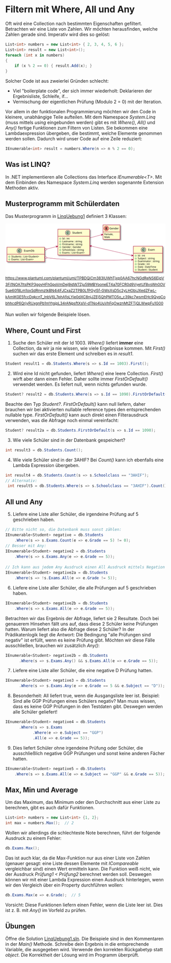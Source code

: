 # Filtern mit Where, All und Any
Oft wird eine Collection nach bestimmten Eigenschaften gefiltert. Betrachten wir eine Liste von Zahlen.
Wir möchten herausfinden, welche Zahlen gerade sind. Imperativ wird dies so gelöst:
```c#
List<int> numbers = new List<int> { 2, 3, 4, 5, 6 };
List<int> result = new List<int>();
foreach (int x in numbers)
{
    if (x % 2 == 0) { result.Add(x); }
}
```

Solcher Code ist aus zweierlei Gründen schlecht:
- Viel "boilerplate code", der sich immer wiederholt: Deklarieren der Ergebnisliste, Schleife, if...
- Vermischung der eigentlichen Prüfung (Modulo 2 = 0) mit der Iteration.

Vor allem in der funktionalen Programmierung möchten wir den Code in kleinere, unabhängige Teile aufteilen.
Mit dem Namespace *System.Linq* (muss mittels *using* eingebunden werden) gibt es mit *Where()*, *All()* 
und *Any()* fertige Funktionen zum Filtern von Listen. Sie bekommen eine Lambdaexpression übergeben, die
bestimmt, welche Elemente genommen werden sollen. Dadurch wird unser Code auf eine Zeile reduziert:
```c#
IEnumerable<int> result = numbers.Where(n => n % 2 == 0);
```

## Was ist LINQ?

In .NET implementieren alle Collections das Interface *IEnumerable&lt;T&gt;*. Mit dem Einbinden
des Namespace *System.Linq* werden sogenannte Extension Methoden aktiv.

## Musterprogramm mit Schülerdaten

Das Musterprogramm in [LinqUebung1](LinqUebung1) definiert 3 Klassen:

![](model_exams.svg)
<sup>
https://www.plantuml.com/plantuml/uml/TPBDQiCm383lUWhTjxp0AA67hcNGdReNS6EjqV3Fi1NOA7ltsPKP3govHFhGpoVmDej9idW7Zju59MBYooneET4a70FCR0d9VyetUf8vsWn0OV5ue60f8Lm1oxSdRnmztkBN4i4FJCxaZ2TPB0LfPGyl5f-GWsXsD5c2yLHObiJXedZFwL-kAmlKGE5fccDqkcnT_lnbV6L7phAfoLYie0dXC8njJZEj5QhPMTO5o_c39kc7wsmEHc9QyqCobhhcdP6QrjyRUxgnPb1mYtgjpL34rANpsftXslV-dTNo4UuVhFqOwznMtZFTjQLWwpFu1G00
</sup>

Nun wollen wir folgende Beispiele lösen.

## Where, Count und First

1. Suche den Schüler mit der Id 1003. *Where()* liefert **immer** eine Collection, da wir ja nie wissen,
   wie viele Ergebnisse kommen. Mit *First()* suchen wir das erste Element und schreiben es in *result1*.
```c#
Student result1 = db.Students.Where(s => s.Id == 1003).First();
```

2. Wird eine Id nicht gefunden, liefert *Where()* eine leere Collection. *First()* wirft aber dann einen Fehler.
Daher sollte immer *FirstOrDefault()* verwendet werden. Es liefert null, wenn nichts gefunden wurde.
```c#
Student? result2 = db.Students.Where(s => s.Id == 1090).FirstOrDefault();
```

Beachte den Typ *Student?*. *FirstOrDefault()* kann null liefern, daher brauchen wir bei aktivierten
nullable reference types den entsprechenden nullable type. *FirstOrDefault()* kann auch direkt
einen Filterausdruck verwenden, was die Abfrage noch einmal vereinfacht:
```c#
Student? result2a = db.Students.FirstOrDefault(s => s.Id == 1090);
```

3. Wie viele Schüler sind in der Datenbank gespeichert?
```c#
int result3 = db.Students.Count();
```

4. Wie viele Schüler sind in der 3AHIF? Bei *Count()* kann ich ebenfalls eine Lambda Expression übergeben.
```c#
int result4 = db.Students.Count(s => s.Schoolclass == "3AHIF");
// Alternativ:
 int result5 = db.Students.Where(s => s.Schoolclass == "3AHIF").Count();
```

## All und Any

5. Liefere eine Liste aller Schüler, die irgendeine Prüfung auf 5 geschrieben haben. 
```c#
// Bitte nicht so, die Datenbank muss sonst zählen:
IEnumerable<Student> negative = db.Students
    .Where(s => s.Exams.Count(e => e.Grade == 5) != 0);
// Besser mit Any:
IEnumerable<Student> negative2 = db.Students
    .Where(s => s.Exams.Any(e => e.Grade == 5));

// Ich kann aus jedem Any Ausdruck einen All Ausdruck mittels Negation erzeugen.
IEnumerable<Student> negative2a = db.Students
    .Where(s => !s.Exams.All(e => e.Grade != 5));
```

6. Liefere eine Liste aller Schüler, die alle Prüfungen auf 5 geschrieben haben.
```c#   
IEnumerable<Student> negative2b = db.Students
    .Where(s => s.Exams.All(e => e.Grade == 5));
```

Betrachten wir das Ergebnis der Abfrage, liefert sie 2 Resultate. Doch bei genauerem Hinsehen
fällt uns auf, dass diese 2 Schüler keine Prüfungen hatten. Warum liefert also die Abfrage
diese 2 Schüler? In der Prädikatenlogik liegt die Antwort: Die Bedingung "alle Prüfungen sind
negativ" ist erfüllt, wenn es keine Prüfung gibt. Möchten wir diese Fälle ausschließen, brauchen
wir zusätzlich *Any()*:
```c#
IEnumerable<Student> negative2b = db.Students
      .Where(s => s.Exams.Any() && s.Exams.All(e => e.Grade == 5));
```

7. Liefere eine Liste aller Schüler, die eine negative D Prüfung hatten.
```c#
IEnumerable<Student> negative3 = db.Students
      .Where(s => s.Exams.Any(e => e.Grade == 5 && e.Subject == "D"));
```

8. Besonderheit: All liefert true, wenn die Ausgangsliste leer ist. Beispiel: Sind alle GGP Prüfungen 
eines Schülers negativ? Man muss wissen, dass es keine GGP Prüfungen in den Testdaten gibt. Deswegen 
werden alle Schüler geliefert!
```c#
IEnumerable<Student> negative4 = db.Students
      .Where(s => s.Exams
            .Where(e => e.Subject == "GGP")
            .All(e => e.Grade == 5));
```

9. Dies liefert Schüler ohne irgendeine Prüfung oder Schüler, die ausschließlich negative GGP Prüfungen 
und sonst keine anderen Fächer hatten.
```c#
IEnumerable<Student> negative5 = db.Students
    .Where(s => s.Exams.All(e => e.Subject == "GGP" && e.Grade == 5));
```

## Max, Min und Average

Um das Maximum, das Minimum oder den Durchschnitt aus einer Liste zu berechnen, gibt es auch
dafür Funktionen. 
```c#
List<int> numbers = new List<int> {1, 2};
int max = numbers.Max();  // 2
```

Wollen wir allerdings die schlechteste Note berechnen, führt der folgende Ausdruck zu einem Fehler:
```c#
db.Exams.Max();
```

Das ist auch klar, da die Max-Funktion nur aus einer Liste von Zahlen (genauer gesagt: eine
Liste dessen Elemente mit *ICompareable* vergleichbar sind) einen Wert ermitteln kann. Die Funktion weiß nicht,
wie der Ausdruck *Prüfung1 &lt; Prüfung2* berechnet werden soll. Deswegen können wir mit einer
Lambda Expression einen Ausdruck hinterlegen, wenn wir den Vergleich über ein Property
durchführen wollen:
```c#
db.Exams.Max(e => e.Grade);  // 5
```

Vorsicht: Diese Funktionen liefern einen Fehler, wenn die Liste leer ist. Dies ist z. B. mit
*Any()* im Vorfeld zu prüfen.

## Übungen
Öffne die Solution [LinqUebung1.sln](LinqUebung1). Die Beispiele sind in den Kommentaren in der *Main()* Methode.
Schreibe dein Ergebnis in die entsprechende Variable, die ausgegeben wird. Verwende den korrekten
Rückgabetyp statt *object*. Die Korrektheit der Lösung wird im Programm überprüft.

